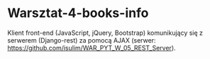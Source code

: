 # Warsztat-4-books-info
Klient front-end (JavaScript, jQuery, Bootstrap) komunikujący się z serwerem (Django-rest) za pomocą AJAX (serwer: https://github.com/isulim/WAR_PYT_W_05_REST_Server).
